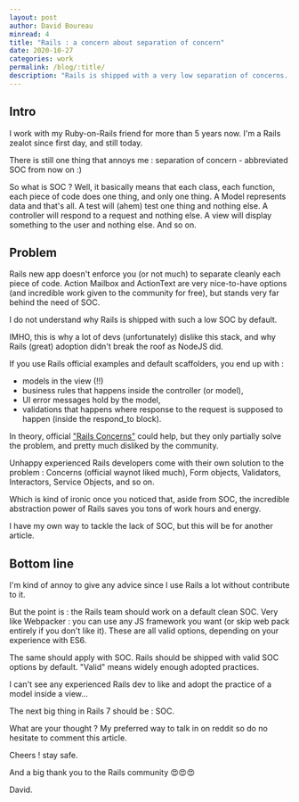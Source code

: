 ```yaml
---
layout: post
author: David Boureau
minread: 4
title: "Rails : a concern about separation of concern"
date: 2020-10-27
categories: work
permalink: /blog/:title/
description: "Rails is shipped with a very low separation of concerns. This might be a concern :)"
---
```



## Intro

I work with my Ruby-on-Rails friend for more than 5 years now. I'm a Rails zealot since first day, and still today.

There is still one thing that annoys me : separation of concern  - abbreviated SOC from now on :)

So what is SOC ? Well, it basically means that each class, each function, each piece of code does one thing, and only one thing. A Model represents data and that's all. A test will (ahem) test one thing and nothing else. A controller will respond to a request and nothing else. A view will display something to the user and nothing else. And so on.

## Problem

Rails new app doesn't  enforce you (or not much) to separate cleanly each piece of code. Action Mailbox and ActionText are very nice-to-have options (and incredible work given to the community for free), but stands very far behind the need of SOC.

I do not understand why Rails is shipped with such a low SOC by default. 

IMHO, this is why a lot of devs (unfortunately) dislike this stack, and why Rails (great) adoption didn't break the roof as NodeJS did.  

If you use Rails official examples and default scaffolders, you end up with :

- models in the view (!!)
- business rules that happens inside the controller (or model),
- UI error messages hold by the model, 
- validations that happens where response to the request is supposed to happen (inside the respond_to block).

In theory, official  ["Rails Concerns"](https://api.rubyonrails.org/classes/ActiveSupport/Concern.html) could help, but they only partially solve the problem, and pretty much disliked by the community.

Unhappy experienced Rails developers come with their own solution to the problem : Concerns (official waynot liked much), Form objects, Validators, Interactors, Service Objects, and so on.

Which is kind of ironic once you noticed that, aside from SOC, the incredible abstraction power of Rails saves you tons of work hours and energy.

I have my own way to tackle the lack of SOC, but this will be for another article.

## Bottom line

I'm kind of annoy to give any advice since I use Rails a lot without contribute to it. 

But the point is : the Rails team should work on a default clean SOC. Very like Webpacker : you can use any JS framework you want (or skip web pack entirely if you don't like it). These are all valid options, depending on your experience with ES6.

The same should apply with SOC. Rails should be shipped with valid SOC options by default. "Valid" means widely enough adopted practices. 

I can't see any experienced Rails dev to like and adopt the practice of a model inside a view...

The next big thing in Rails 7 should be : SOC.

What are your thought ? My preferred way to talk in on reddit so do no hesitate to comment this article.

Cheers ! stay safe.

And a big thank you to the Rails community 
😍😍😍

David.



